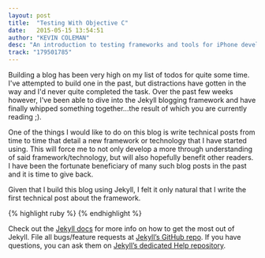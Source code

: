 ```yaml
---
layout: post
title:  "Testing With Objective C"
date:   2015-05-15 13:54:51
author: "KEVIN COLEMAN"
desc: "An introduction to testing frameworks and tools for iPhone development."
track: "179501785"
---
```


Building a blog has been very high on my list of todos for quite some time. I've attempted to build one in the past, but distractions have gotten in the way and I'd never quite completed the task. Over the past few weeks however, I've been able to dive into the Jekyll blogging framework and have finally whipped something together...the result of which you are currently reading ;). 

<!--{% include soundcloud.html %} -->

One of the things I would like to do on this blog is write technical posts from time to time that detail a new framework or technology that I have started using. This will force me to not only develop a more through understanding of said framework/technology, but will also hopefully benefit other readers. I have been the fortunate beneficiary of many such blog posts in the past and it is time to give back. 

Given that I build this blog using Jekyll, I felt it only natural that I write the first technical post about the framework. 

{% highlight ruby %}
{% endhighlight %}

Check out the [Jekyll docs][jekyll] for more info on how to get the most out of Jekyll. File all bugs/feature requests at [Jekyll’s GitHub repo][jekyll-gh]. If you have questions, you can ask them on [Jekyll’s dedicated Help repository][jekyll-help].

[jekyll]:      http://jekyllrb.com
[jekyll-gh]:   https://github.com/jekyll/jekyll
[jekyll-help]: https://github.com/jekyll/jekyll-help
